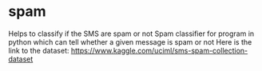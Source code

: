 # spam
Helps to classify if the SMS are spam or not
Spam classifier for program in python which can tell whether a given message is spam or not Here is the link to the dataset: https://www.kaggle.com/uciml/sms-spam-collection-dataset
